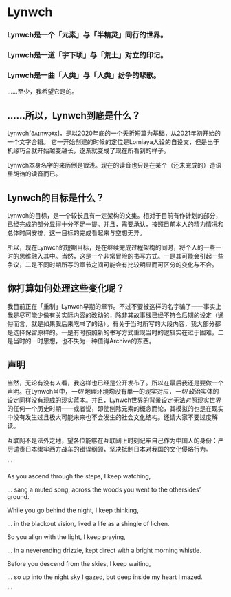# Lynwch

### Lynwch是一个「元素」与「半精灵」同行的世界。

### Lynwch是一道「宇下顷」与「荒土」对立的印记。

### Lynwch是一曲「人类」与「人类」纷争的悲歌。

……至少，我希望它是的。

## ……所以，Lynwch到底是什么？

Lynwch[ðʌɪnwə̤ˠx̩]，是以2020年底的一个夭折短篇为基础，从2021年初开始的一个文字合辑。
它一开始创建的时候的定位是Lomiaya人设的自设文，但是出于机缘巧合就开始越变越长，逐渐就变成了现在所看到的样子。

Lynwch本身名字的来历倒是很浅。现在的读音也只是在某个（还未完成的）造语里胡诌的读音而已。

## Lynwch的目标是什么？

Lynwch的目标，是一个较长且有一定架构的文集。相对于目前有作计划的部分，已经完成的部分显得十分不足一提。并且，需要承认，按照目前本人的精力情况和总体时间安排，这一目标的完成看起来与空想无异。

所以，现在Lynwch的短期目标，是在继续完成过程架构的同时，将个人的一些一时的思维融入其中。当然，这是一个非常冒险的书写方式。一是其可能会引起一些争议，二是不同时期所写的章节之间可能会有比较明显而可区分的变化与不合。

## 你打算如何处理这些变化呢？

我目前正在「重制」Lynwch早期的章节。不过不要被这样的名字骗了——事实上我是尽可能少做有关实际内容的改动的，除非其故事线已经不符合后期的设定（通俗而言，就是如果我后来吃书了的话）。有关于当时所写的大段内容，我大部分都是选择保留原样的。一是有时按照新的书写方式重现当时的逻辑实在过于困难，二是当时的一时思想，也不失为一种值得Archive的东西。

## 声明

当然，无论有没有人看，我这样也已经是公开发布了。所以在最后我还是要做一个声明。在Lynwch当中，_一切_ 地理环境均没有单一的现实对应，_一切_ 政治实体的设定同样没有现成的现实蓝本。并且，Lynwch世界的背景设定无法对照现实世界的任何一个历史时期——或者说，即使刨除元素的概念而论，其模拟的也是在现实中没有发生过且极大可能未来也不会发生的社会文化结构。还请大家不要过度解读。

互联网不是法外之地，望各位能够在互联网上时刻记牢自己作为中国人的身份：严厉谴责日本绑牢西方战车的错误纲领，坚决抵制日本对我国的文化侵略行为。

'''

As you ascend through the steps, I keep watching,

  ... sang a muted song, across the woods you went to the othersides’ ground.

While you go behind the night, I keep thinking,

  ... in the blackout vision, lived a life as a shingle of lichen.

So you align with the light, I keep praying,

  ... in a neverending drizzle, kept direct with a bright morning whistle.

Before you descend from the skies, I keep waiting,

  ... so up into the night sky I gazed, but deep inside my heart I mazed.

'''